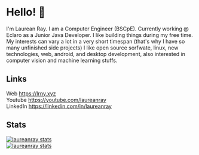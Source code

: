 # Hello! 👋

I'm Laurean Ray. I am a Computer Engineer (BSCpE). Currently working @ Eclaro as a Junior Java Developer. 
I like building things during my free time. My interests can vary a lot in a very short timespan (that's why I have so many unfinished side projects) I like open source sorfwate, linux, new technologies, web, android, and desktop development, also interested in computer vision and machine learning stuffs.

## Links
Web https://lrny.xyz  
Youtube https://youtube.com/laureanray  
LinkedIn https://linkedin.com/in/laureanray  

## Stats
[![laureanray stats](https://github-readme-stats.vercel.app/api?username=laureanray&count_private=true&theme=dracula)](https://github.com/laureanray/github-readme-stats)    
[![laureanray stats](https://github-readme-stats.vercel.app/api/top-langs/?username=laureanray&count_private=true&layout=compact&theme=dracula)](https://github.com/laureanray/github-readme-stats)
